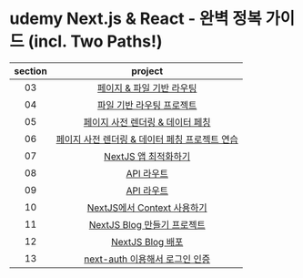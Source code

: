 # udemy Next.js & React - 완벽 정복 가이드 (incl. Two Paths!)

| section |                                                           project                                                            |
| :-----: | :--------------------------------------------------------------------------------------------------------------------------: |
|   03    |              [페이지 & 파일 기반 라우팅](https://github.com/Anjiwoong/Next-js-study/tree/main/page-file-route)               |
|   04    |               [파일 기반 라우팅 프로젝트](https://github.com/Anjiwoong/Next-js-study/tree/main/router-project)               |
|   05    |            [페이지 사전 렌더링 & 데이터 페칭](https://github.com/Anjiwoong/Next-js-study/tree/main/data-fetching)            |
|   06    | [페이지 사전 렌더링 & 데이터 페칭 프로젝트 연습](https://github.com/Anjiwoong/Next-js-study/tree/main/data-fetching-project) |
|   07    |                  [NextJS 앱 최적화하기](https://github.com/Anjiwoong/Next-js-study/tree/main/optimization)                   |
|   08    |                         [API 라우트](https://github.com/Anjiwoong/Next-js-study/tree/main/api-route)                         |
|   09    |                     [API 라우트](https://github.com/Anjiwoong/Next-js-study/tree/main/api-route-project)                     |
|   10    |        [NextJS에서 Context 사용하기](https://github.com/Anjiwoong/Next-js-study/tree/main/api-route-project-context)         |
|   11    |               [NextJS Blog 만들기 프로젝트](https://github.com/Anjiwoong/Next-js-study/tree/main/blog-project)               |
|   12    |                 [NextJS Blog 배포](https://github.com/Anjiwoong/Next-js-study/tree/main/blog-project-deploy)                 |
|   13    |            [next-auth 이용해서 로그인 인증](https://github.com/Anjiwoong/Next-js-study/tree/main/authentication)             |
